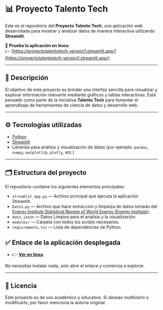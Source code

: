 # 📊 Proyecto Talento Tech

Este es el repositorio del **Proyecto Talento Tech**, una aplicación web desarrollada para mostrar y analizar datos de manera interactiva utilizando **Streamlit**.

🚀 **Prueba la aplicación en línea:**\
👉 [https://proyectotalentotech-version1.streamlit.app/](https://proyectotalentotech-version1.streamlit.app/)

---

## 📌 Descripción

El objetivo de este proyecto es brindar una interfaz sencilla para visualizar y explorar información relevante mediante gráficos y tablas interactivas. Está pensado como parte de la iniciativa **Talento Tech** para fomentar el aprendizaje de herramientas de ciencia de datos y desarrollo web.

---

## ⚙️ Tecnologías utilizadas

- [Python](https://www.python.org/)
- [Streamlit](https://streamlit.io/)
- Librerías para análisis y visualización de datos (por ejemplo: `pandas`, `numpy`, `matplotlib`, `plotly`, etc.)

---

## 🗂️ Estructura del proyecto

El repositorio contiene los siguientes elementos principales:

- `streamlit_app.py` — Archivo principal que ejecuta la aplicación Streamlit.
- `Datos.py` — Archivo que hace extraccion y limpieza de datos tomado del [Energy Institute 
Statistical Review of World Energy (Energy Institute)](https://www.energyinst.org/statistical-review).
- `data.jason` — Datos Limpios para el analisis y la visualización.
- `modules/` — Carpeta con todos los scripts necesarios.
- `requirements.txt` — Lista de dependencias de Python.


## ✅ Enlace de la aplicación desplegada

- 👉 [**Ver en línea**](https://proyectotalentotech-version1.streamlit.app/)

No necesitas instalar nada, solo abre el enlace y comienza a explorar.

---

## 📄 Licencia

Este proyecto es de uso académico y educativo. Si deseas reutilizarlo o modificarlo, por favor menciona la autoría original.

